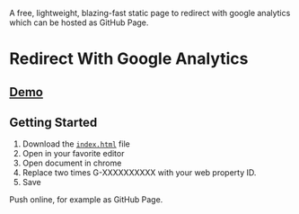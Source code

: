 
A free, lightweight, blazing-fast static page to redirect with google analytics which can be hosted as GitHub Page.

# Redirect With Google Analytics

## [Demo](https://CoooWeee.github.io/StaticRedirect/?url=https://github.com/CoooWeee/StaticRedirect)

## Getting Started

1. Download the [`index.html`](https://raw.githubusercontent.com/CoooWeee/StaticRedirect/master/index.html) file
2. Open in your favorite editor
3. Open document in chrome
4. Replace two times G-XXXXXXXXXX with your web property ID.
5. Save

Push online, for example as GitHub Page.

